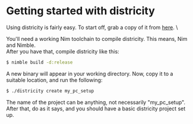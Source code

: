 # Getting started with districity
Using districity is fairly easy. To start off, grab a copy of it from
[here](https://github.com/xTrayambak/districity). \

You'll need a working Nim toolchain to compile districity. This means, Nim and Nimble. \
After you have that, compile districity like this:
```sh
$ nimble build -d:release
```
A new binary will appear in your working directory. Now, copy it to a suitable location, and run the following:
```sh
$ ./districity create my_pc_setup
```
The name of the project can be anything, not necessarily "my_pc_setup". \
After that, do as it says, and you should have a basic districity project set up.
